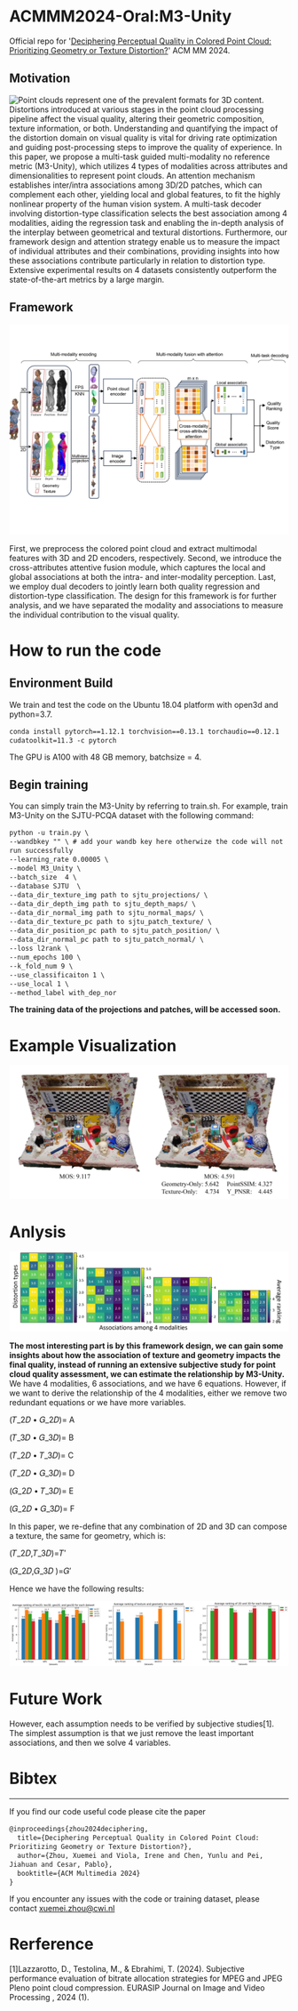 # ACMMM2024-Oral:M3-Unity
Official repo for '[Deciphering Perceptual Quality in Colored Point Cloud: Prioritizing Geometry or Texture Distortion?](https://openreview.net/forum?id=YE7G4Soi7k)' ACM MM 2024.

## Motivation

<img src="https://github.com/cwi-dis/ACMMM2024-Oral/blob/main/imgs/motivation.jpg" align="left" />

Point clouds represent one of the prevalent formats for 3D content. Distortions introduced at various stages in the point cloud processing pipeline affect the visual quality, altering their geometric composition, texture information, or both. Understanding and quantifying the impact of the distortion domain on visual quality is vital for driving rate optimization and guiding post-processing steps to improve the quality of experience. In this paper, we propose a multi-task guided multi-modality no reference metric (M3-Unity), which utilizes 4 types of modalities across attributes and dimensionalities to represent point clouds. An attention mechanism establishes inter/intra associations among 3D/2D patches, which can complement each other, yielding local and global features, to fit the highly nonlinear property of the human vision system. A
multi-task decoder involving distortion-type classification selects the best association among 4 modalities, aiding the regression task and enabling the in-depth analysis of the interplay between geometrical and textural distortions. Furthermore, our framework design and attention strategy enable us to measure the impact of individual attributes and their combinations, providing insights into how these associations contribute particularly in relation to distortion type. Extensive experimental results on 4 datasets consistently outperform the state-of-the-art metrics by a large margin.


## Framework

<p align="center">
  <img src="https://github.com/cwi-dis/ACMMM2024-Oral/blob/main/imgs/framework.jpg" /> 
</p>

First, we preprocess the colored point cloud and extract multimodal features with 3D and 2D encoders, respectively. Second, we introduce the cross-attributes attentive fusion module, which captures the
local and global associations at both the intra- and inter-modality perception. Last, we employ dual decoders to jointly learn both quality regression and distortion-type classification. The design for this framework is for further analysis, and we have separated the modality and associations to measure the individual contribution to the visual quality.

# How to run the code 

## Environment Build

We train and test the code on the Ubuntu 18.04 platform with open3d and python=3.7. 
```
conda install pytorch==1.12.1 torchvision==0.13.1 torchaudio==0.12.1 cudatoolkit=11.3 -c pytorch
```
The GPU is A100 with 48 GB memory,  batchsize = 4.

## Begin training

You can simply train the M3-Unity by referring to train.sh. For example, train M3-Unity on the SJTU-PCQA dataset with the following command:

```
python -u train.py \
--wandbkey "" \ # add your wandb key here otherwize the code will not run successfully
--learning_rate 0.00005 \
--model M3_Unity \
--batch_size  4 \
--database SJTU  \
--data_dir_texture_img path to sjtu_projections/ \
--data_dir_depth_img path to sjtu_depth_maps/ \
--data_dir_normal_img path to sjtu_normal_maps/ \
--data_dir_texture_pc path to sjtu_patch_texture/ \
--data_dir_position_pc path to sjtu_patch_position/ \
--data_dir_normal_pc path to sjtu_patch_normal/ \
--loss l2rank \
--num_epochs 100 \
--k_fold_num 9 \
--use_classificaiton 1 \
--use_local 1 \
--method_label with_dep_nor
```

 **The training data of the projections and patches, will be accessed soon.**  

# Example Visualization
<p align="left">
  <img src="https://github.com/cwi-dis/ACMMM2024-Oral/blob/main/imgs/unicorn_mos.jpg" /> 
</p>

# Anlysis
<p align="center">
  <img src="https://github.com/cwi-dis/ACMMM2024-Oral/blob/main/imgs/ranking_4_datasets.jpg" /> 
</p>

**The most interesting part is by this framework design, we can gain some insights about how the association of texture and geometry impacts the final quality, instead of running an extensive subjective study for point cloud quality assessment, we can estimate the relationship by M3-Unity.**  We have 4 modalities, 6 associations, and we have 6 equations. However, if we want to derive the relationship of the 4 modalities, either we remove two redundant equations or we have more variables.  

(𝑇_2𝐷 • 𝐺_2𝐷)= A  

(𝑇_3𝐷 • 𝐺_3𝐷)= B 

(𝑇_2𝐷 • 𝑇_3𝐷)= C

(𝑇_2𝐷 • 𝐺_3𝐷)= D

(𝐺_2𝐷 • 𝑇_3𝐷)= E  

(𝐺_2𝐷 • 𝐺_3𝐷)= F  

In this paper, we re-define that any combination of 2D and 3D can compose a texture, the same for geometry, which is:  

(𝑇_2𝐷,𝑇_3𝐷)=𝑇′  

(𝐺_2𝐷,𝐺_3𝐷 )=𝐺′

Hence we have the following results:
<p align="left">
  <img src="https://github.com/cwi-dis/ACMMM2024-Oral/blob/main/imgs/Average_Ranking.png" /> 
</p>  

# Future Work
However, each assumption needs to be verified by subjective studies[1]. The simplest assumption is that we just remove the least important associations, and then we solve 4 variables. 


# Bibtex 
-----------
If you find our code useful code please cite the paper   
```
@inproceedings{zhou2024deciphering,
  title={Deciphering Perceptual Quality in Colored Point Cloud: Prioritizing Geometry or Texture Distortion?},
  author={Zhou, Xuemei and Viola, Irene and Chen, Yunlu and Pei, Jiahuan and Cesar, Pablo},
  booktitle={ACM Multimedia 2024}
}
```
If you encounter any issues with the code or training dataset, please contact xuemei.zhou@cwi.nl
# Rerference
[1]Lazzarotto, D., Testolina, M., & Ebrahimi, T. (2024). Subjective performance evaluation of bitrate allocation strategies for MPEG and JPEG Pleno point cloud compression. EURASIP Journal on Image and Video Processing , 2024 (1).
